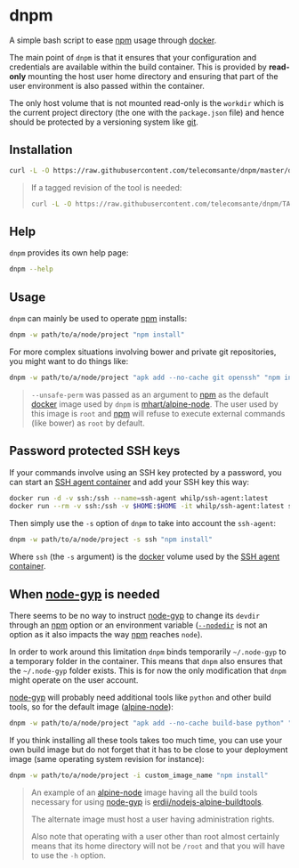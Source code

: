 # dnpm

A simple bash script to ease [npm][1] usage through [docker][2].

The main point of `dnpm` is that it ensures that your configuration and credentials are available within the build container.
This is provided by **read-only** mounting the host user home directory and ensuring that part of the user environment is also passed within the container.

The only host volume that is not mounted read-only is the `workdir` which is the current project directory (the one with the `package.json` file) and hence should be protected by a versioning system like [git][8].

## Installation

```bash
curl -L -O https://raw.githubusercontent.com/telecomsante/dnpm/master/dnpm
```

> If a tagged revision of the tool is needed:
>
> ```bash
> curl -L -O https://raw.githubusercontent.com/telecomsante/dnpm/TAG/dnpm
> ```

## Help

`dnpm` provides its own help page:

```bash
dnpm --help
```

## Usage

`dnpm` can mainly be used to operate [npm][1] installs:

```bash
dnpm -w path/to/a/node/project "npm install"
```

For more complex situations involving bower and private git repositories, you might want to do things like:

```bash
dnpm -w path/to/a/node/project "apk add --no-cache git openssh" "npm install --unsafe-perm"
```

> `--unsafe-perm` was passed as an argument to [npm][1] as the default [docker][2] image used by `dnpm` is [mhart/alpine-node][4].
> The user used by this image is `root` and [npm][1] will refuse to execute external commands (like bower) as `root` by default.

## Password protected SSH keys

If your commands involve using an SSH key protected by a password, you can start an [SSH agent container][3] and add your SSH key this way:

```bash
docker run -d -v ssh:/ssh --name=ssh-agent whilp/ssh-agent:latest
docker run --rm -v ssh:/ssh -v $HOME:$HOME -it whilp/ssh-agent:latest ssh-add $HOME/.ssh/id_rsa
```

Then simply use the `-s` option of `dnpm` to take into account the `ssh-agent`:

```bash
dnpm -w path/to/a/node/project -s ssh "npm install"
```

Where `ssh` (the `-s` argument) is the [docker][2] volume used by the [SSH agent container][3].

## When [node-gyp][5] is needed

There seems to be no way to instruct [node-gyp][5] to change its `devdir` through an [npm][1] option or an environment variable ([`--nodedir`][7] is not an option as it also impacts the way [npm][1] reaches `node`).

In order to work around this limitation `dnpm` binds temporarily `~/.node-gyp` to a temporary folder in the container.
This means that `dnpm` also ensures that the `~/.node-gyp` folder exists.
This is for now the only modification that `dnpm` might operate on the user account.

[node-gyp][5] will probably need additional tools like `python` and other build tools, so for the default image ([alpine-node][4]):

```bash
dnpm -w path/to/a/node/project "apk add --no-cache build-base python" "npm install"
```

If you think installing all these tools takes too much time, you can use your own build image but do not forget that it has to be close to your deployment image (same operating system revision for instance):

```bash
dnpm -w path/to/a/node/project -i custom_image_name "npm install"
```

> An example of an [alpine-node][4] image having all the build tools necessary for using [node-gyp][5] is [erdii/nodejs-alpine-buildtools][6].
>
> The alternate image must host a user having administration rights.
>
> Also note that operating with a user other than root almost certainly means that its home directory will not be `/root` and that you will have to use the `-h` option.

[1]: https://www.npmjs.com/
[2]: https://www.docker.com/
[3]: https://github.com/whilp/ssh-agent
[4]: https://hub.docker.com/r/mhart/alpine-node/
[5]: https://github.com/nodejs/node-gyp
[6]: https://hub.docker.com/r/erdii/nodejs-alpine-buildtools/
[7]: https://github.com/nodejs/node-gyp/issues/21#issuecomment-180048770
[8]: https://git-scm.com/
